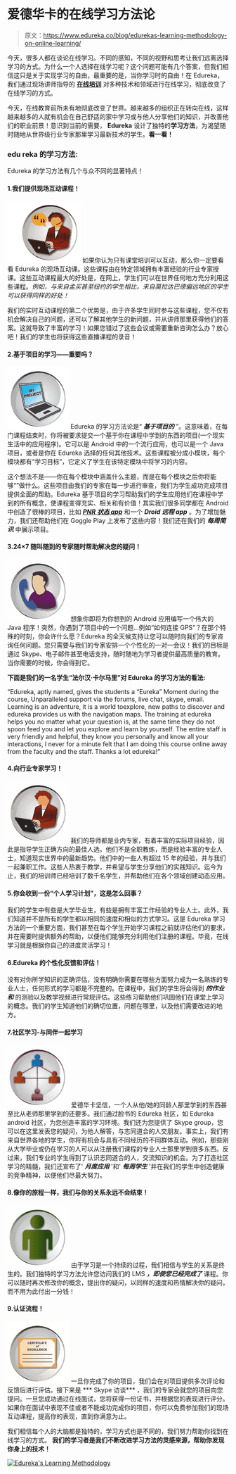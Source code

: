 # 爱德华卡的在线学习方法论

> 原文：<https://www.edureka.co/blog/edurekas-learning-methodology-on-online-learning/>

今天，很多人都在谈论在线学习。不同的感知，不同的视野和思考让我们远离选择学习的方式。为什么一个人选择在线学习呢？这个问题可能有几个答案，但我们相信这只是关于实现学习的自由，最重要的是，当你学习时的自由！在 Edureka，我们通过现场讲师指导的 **[在线培训](https://www.edureka.co/)** 对多种技术和领域进行在线学习，彻底改变了在线学习的方式。

今天，在线教育前所未有地彻底改变了世界。越来越多的组织正在转向在线，这样越来越多的人就有机会在自己舒适的家中学习或与他人分享他们的知识，并改善他们的职业前景！意识到当前的需要， **Edureka** 设计了独特的**学习方法**，为渴望随时随地从世界级行业专家那里学习最新技术的学生。**看一看！**

### **edu reka 的学习方法:**

Edureka 的学习方法有几个与众不同的显著特点！

#### 1.我们提供现场互动课程！

[![LIVE Interactive Classes](img/8de2cdd670e7065ad32011de0c86361d.png "LIVE Interactive Classes")](https://www.edureka.co/blog/edurekas-learning-methodology-on-online-learning/) 如果你认为只有课堂培训可以互动，那么你一定要看看 Edureka 的现场互动课。这些课程由在特定领域拥有丰富经验的行业专家授课。这些互动课程最大的好处是，在网上，学生们可以在世界任何地方充分利用这些课程。*例如，与来自孟买甚至纽约的学生相比，来自莫拉达巴德偏远地区的学生可以获得同样的好处！*

我们的实时互动课程的第二个优势是，由于许多学生同时参与这些课程，您不仅有机会解决自己的问题，还可以了解其他学生的新问题，并从讲师那里获得他们的答案。这就导致了丰富的学习！如果您错过了这些会议或需要重新咨询怎么办？放心吧！我们的学生也将获得这些直播课程的录音！

#### 2.基于项目的学习——重要吗？

![Project based learning](img/c636f53dfba9de562bddec0615cc67ae.png "Project based learning") Edureka 的学习方法论是“ ***基于项目的*** ”。这意味着，在每门课程结束时，你将被要求提交一个基于你在课程中学到的东西的项目(一个现实生活中的应用程序)。它可以是 Android 中的一个流行应用，也可以是一个 Java 项目，或者是你在 Edureka 选择的任何其他技术。这些课程被分成小模块，每个模块都有“学习目标”，它定义了学生在该特定模块中将学习的内容。

这个想法不是——你在每个模块中涵盖什么主题，而是在每个模块之后你将能够“”做什么。这些项目由我们的专家在每一步进行审查，我们为学生成功完成项目提供全面的帮助。Edureka 基于项目的学习帮助我们的学生应用他们在课程中学到的所有概念，使课程变得充实、相关和有价值！其实我们很多同学都在 Android 中创造了很棒的项目，比如 [***PNR 状态 app***](https://www.edureka.co/blog/android-tutorial-on-pnr-enquiry/) 和一个 ***Droid 远程 app*** 。为了增加魅力，我们还帮助他们在 Goggle Play 上发布了这些内容！我们还在我们的 ***每周简讯*** 中展示项目。

#### 3.24×7 随叫随到的专家随时帮助解决您的疑问！

[![live interactive classes](img/40a9317ffb21bc6781c1c2a8794b3900.png "live interactive classes")](https://www.edureka.co/blog/edurekas-learning-methodology-on-online-learning/) 想象你即将为你想到的 Android 应用编写一个伟大的 Java 程序！突然，你遇到了项目中的一个问题…例如“如何连接 GPS”？在那个特殊的时刻，你会许什么愿？Edureka 的全天候支持让您可以随时向我们的专家咨询任何问题。您只需要与我们的专家安排一个个性化的一对一会议！我们的目标是通过 Skype、电子邮件甚至电话支持，随时随地为学习者提供最高质量的教育。当你需要的时候，你会得到它。

**下面是我们的一名学生“法尔汉·卡尔马里”对 Edureka 的学习方法的看法:**

“Edureka, aptly named, gives the students a “Eureka” Moment during the course, Unparalleled support via the forums, live chat, skype, email. Learning is an adventure, it is a world toexplore, new paths to discover and edureka provides us with the navigation maps. The training at edureka helps you no matter what your question is, at the same time they do not spoon feed you and let you explore and learn by yourself. The entire staff is very friendly and helpful, they know you personally and know all your interactions, I never for a minute felt that I am doing this course online away from the faculty and the staff. Thanks a lot edureka!”

#### 4.向行业专家学习！

[![faculty](img/70698f6e880f3d1035f9fc9c4abce399.png "faculty")](https://www.edureka.co/blog/edurekas-learning-methodology-on-online-learning/) 我们的导师都是业内专家，有着丰富的实际项目经验，因此是指导学生正确方向的最佳人选。他们不是全职教练，而是经验丰富的专业人士，知道现实世界中的最新趋势。他们中的一些人有超过 15 年的经验，并与我们一起兼职工作。这些人热衷于教学，并希望与学生分享他们的实践知识。迄今为止，我们的培训师已经培训了数千名学生，并帮助他们在各个领域创建动态应用。

#### 5.你会收到一份“个人学习计划”，这是怎么回事？

我们的学生中有些是大学毕业生，有些是拥有丰富工作经验的专业人士。此外，我们知道并不是所有的学生都以相同的速度和相似的方式学习。这是 Edureka 学习方法的一个重要方面，我们甚至在每个学生开始学习课程之前就评估他们的要求，并在需要时提供额外的帮助，以便他们能够充分利用他们注册的课程。毕竟，在线学习就是根据你自己的进度灵活学习！

#### 6.Edureka 的个性化反馈和评估！

没有对你所学知识的正确评估，没有明确你需要在哪些方面努力成为一名熟练的专业人士，任何形式的学习都是不完整的。在课程中，我们的学生将会得到 ***的作业和*** 的测验以及教学视频进行常规评估。这些练习帮助他们巩固他们在课堂上学习的概念。我们的学生知道他们的确切位置，问题在哪里，以及他们需要改进的地方。

#### 7.社区学习-与同伴一起学习

[![networking](img/21960d3fa8ccb650f51a0681c266962c.png "networking")](https://www.edureka.co/blog/edurekas-learning-methodology-on-online-learning/) 爱德华卡坚信，一个人从他/她的同龄人那里学到的东西甚至比从老师那里学到的还要多。我们通过脸书的 Edureka 社区，如 Edureka android 社区，为您创造丰富的学习环境。我们还为您提供了 Skype group，您可以在这里发表您的疑问，为他人解答，与志同道合的人交朋友。事实上，我们有来自世界各地的学生，你将有机会与具有不同经历的不同群体互动。例如，那些刚从大学毕业或仍在学习的人可以从注册我们课程的专业人士那里学到很多东西。反过来，我们专业的学生得到了认识志同道合的人，交流知识的机会。为了打造社区学习的精髓，我们还宣布了' ***月度应用*** '和' ***每周学生*** '并在我们的学生中创造健康的竞争精神，以便他们尽最大努力。

#### 8.像你的旅程一样，我们与你的关系永远不会结束！

[![Edurekian](img/7e153b1c9f41904039a25202447b5cd6.png "Edurekian")](https://www.edureka.co/blog/edurekas-learning-methodology-on-online-learning/) 由于学习是一个持续的过程，我们相信与学生的关系是终生的。我们独特的学习方法允许您访问我们的 LMS ***，即使您已经完成了*** 课程。你可以随时再次修改你的概念，提出你的疑问，以同样的速度和热情解决你的疑问，而不用为此付出一分钱！

#### 9.认证流程！

[![certification](img/2be90f07cfee8b9fe3668cac9c288076.png "certification")](https://www.edureka.co/blog/edurekas-learning-methodology-on-online-learning/) 一旦你完成了你的项目，我们会在对项目提供多次评论和反馈后进行评估。接下来是 *** Skype 访谈*** ，我们的专家会就您的项目向您提问。一旦您成功通过在线面试，您将获得一份证书，并根据您的表现进行评分。如果你在面试中表现不佳或者不能成功完成你的项目，你可以免费参加我们的现场互动课程，提高你的表现，直到你满意为止。

我们相信每个人的大脑都是独特的，学习方式也是不同的，我们努力帮助你找到在线学习的方式。 **我们的学习者是我们不断改进学习方法的灵感来源，帮助你发现你身上的技术！**

[![Edureka's Learning Methodology](img/59487601fbfc76e87157fdc876941bf7.png "Edureka's Learning Methodology")](https://www.edureka.co/blog/edurekas-learning-methodology-on-online-learning/)